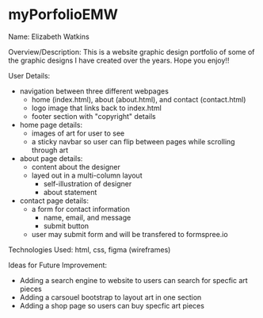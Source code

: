 # myPorfolioEMW
Name: Elizabeth Watkins

Overview/Description: This is a website graphic design portfolio of some of the graphic designs I have created over the years. Hope you enjoy!!

User Details: 

- navigation between three different webpages
    - home (index.html), about (about.html), and contact (contact.html)
    - logo image that links back to index.html
    - footer section with "copyright" details
- home page details:
    - images of art for user to see
    - a sticky navbar so user can flip between pages while scrolling through art
- about page details:
    - content about the designer
    - layed out in a multi-column layout 
        - self-illustration of designer
        - about statement
- contact page details:
    - a form for contact information
        - name, email, and message
        - submit button
    - user may submit form and will be transfered to formspree.io

Technologies Used: html, css, figma (wireframes)

Ideas for Future Improvement:

- Adding a search engine to website to users can search for specfic art pieces
- Adding a carsouel bootstrap to layout art in one section
- Adding a shop page so users can buy specfic art pieces


